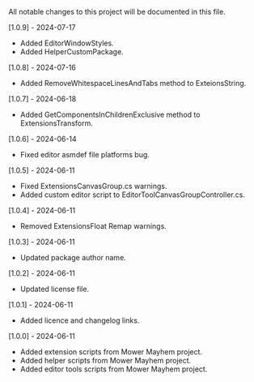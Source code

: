 All notable changes to this project will be documented in this file.

[1.0.9] - 2024-07-17
 - Added EditorWindowStyles.
 - Added HelperCustomPackage.

[1.0.8] - 2024-07-16
 - Added RemoveWhitespaceLinesAndTabs method to ExteionsString.

[1.0.7] - 2024-06-18
 - Added GetComponentsInChildrenExclusive method to ExtensionsTransform.

[1.0.6] - 2024-06-14
 - Fixed editor asmdef file platforms bug.
 
[1.0.5] - 2024-06-11
 - Fixed ExtensionsCanvasGroup.cs warnings.
 - Added custom editor script to EditorToolCanvasGroupController.cs.

[1.0.4] - 2024-06-11
 - Removed ExtensionsFloat Remap warnings.

[1.0.3] - 2024-06-11
 - Updated package author name.

[1.0.2] - 2024-06-11
 - Updated license file.

[1.0.1] - 2024-06-11
 - Added licence and changelog links.
 
[1.0.0] - 2024-06-11
 - Added extension scripts from Mower Mayhem project.
 - Added helper scripts from Mower Mayhem project.
 - Added editor tools scripts from Mower Mayhem project.